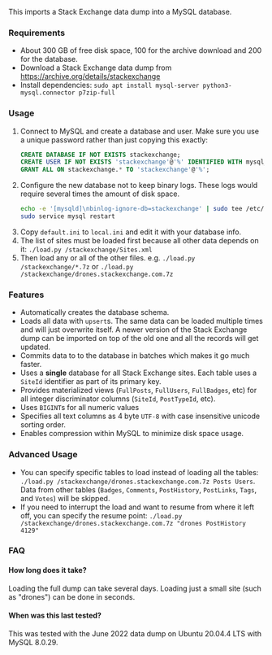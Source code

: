 This imports a Stack Exchange data dump into a MySQL database.

### Requirements

- About 300 GB of free disk space, 100 for the archive download and 200 for the database.
- Download a Stack Exchange data dump from https://archive.org/details/stackexchange
- Install dependencies: `sudo apt install mysql-server python3-mysql.connector p7zip-full`

### Usage

1. Connect to MySQL and create a database and user. Make sure you use a unique password rather than just copying this exactly:
   ```sql
   CREATE DATABASE IF NOT EXISTS stackexchange;
   CREATE USER IF NOT EXISTS 'stackexchange'@'%' IDENTIFIED WITH mysql_native_password  BY 'my-password';
   GRANT ALL ON stackexchange.* TO 'stackexchange'@'%';
   ```
1. Configure the new database not to keep binary logs. These logs would require several times the amount of disk space.
   ```sh
   echo -e '[mysqld]\nbinlog-ignore-db=stackexchange' | sudo tee /etc/mysql/conf.d/stackexchange.cnf
   sudo service mysql restart
   ```
1. Copy `default.ini` to `local.ini` and edit it with your database info.
1. The list of sites must be loaded first because all other data depends on it: `./load.py /stackexchange/Sites.xml`
1. Then load any or all of the other files. e.g. `./load.py /stackexchange/*.7z` or `./load.py /stackexchange/drones.stackexchange.com.7z`

### Features

- Automatically creates the database schema.
- Loads all data with `upsert`s. The same data can be loaded multiple times and will just overwrite itself. A newer version of the Stack Exchange dump can be imported on top of the old one and all the records will get updated.
- Commits data to to the database in batches which makes it go much faster.
- Uses a **single** database for all Stack Exchange sites. Each table uses a `SiteId` identifier as part of its primary key.
- Provides materialized views (`FullPosts`, `FullUsers`, `FullBadges`, etc) for all integer discriminator columns (`SiteId`, `PostTypeId`, etc).
- Uses `BIGINT`s for all numeric values
- Specifies all text columns as 4 byte `UTF-8` with case insensitive unicode sorting order.
- Enables compression within MySQL to minimize disk space usage.

### Advanced Usage

- You can specify specific tables to load instead of loading all the tables: `./load.py /stackexchange/drones.stackexchange.com.7z Posts Users`. Data from other tables (`Badges`, `Comments`, `PostHistory`, `PostLinks`, `Tags`, and `Votes`) will be skipped.
- If you need to interrupt the load and want to resume from where it left off, you can specify the resume point: `./load.py /stackexchange/drones.stackexchange.com.7z "drones PostHistory 4129"`

### FAQ

#### How long does it take?
Loading the full dump can take several days. Loading just a small site (such as "drones") can be done in seconds.

#### When was this last tested?
This was tested with the June 2022 data dump on Ubuntu 20.04.4 LTS with MySQL 8.0.29.

